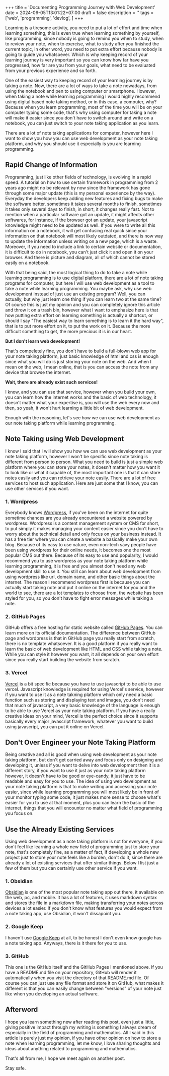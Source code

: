 +++
title = 'Documenting Programming Journey with Web Development'
date = 2024-06-05T13:01:22+07:00
draft = false
description = ''
tags = ['web', 'programming', 'devlog', ]
+++

Learning is a tiresome activity, you need to put a lot of effort and time when learning something,
this is even true when learning something by yourself, like programming, since nobody is going to 
remind you when to study, when to review your note, when to exercise, what to study after you 
finished the current topic, in other word, you need to put extra effort because nobody is going 
to guide you whatsoever. Which is why keeping record of your learning journey is very important
so you can know how far have you progressed, how far are you from your goals, what need to be
evaluated from your previous experience and so forth.

One of the easiest way to keeping record of your learning journey is by taking a note. Now, there are
a lot of ways to take a note nowadays, from using the notebook and pen to using computer or smartphone.
However, when taking a note while learning programming I would highly recommend using digital based
note taking method, or in this case, a computer, why? Because when you learn programming, most of
the time you will be on your computer typing some code, that's why using computer for taking a note
will make it easier since you don't have to switch around and write on a notebook, you can just
switch to your note taking application as you learn.

There are a lot of note taking applications for computer, however here I want to show you how you
can use web development as your note taking platform, and why you should use it especially is you
are learning programming.

## Rapid Change of Information

Programming, just like other fields of technology, is evolving in a rapid speed. A tutorial on
how to use certain framework in programming from 2 years ago might no be relevant by now since
the framework has gone through some major update (this is my personal experience by the way). Everyday
the developers keep adding new features and fixing bugs to make the software better, sometimes
it takes several months to finish, sometimes it takes only several days to finish, in short, it
changes really fast. Not to mention when a particular software got an update, it might affects other
softwares, for instance, if the browser got an update, your javascript knowledge might need to be updated as well.
If you were to write all this information on a notebook, it will get confusing real quick since your
information on that notebook will most likely outdated, and there is now way to update the information
unless writing on a new page, which is a waste. Moreover, if you need to include a link to certain website
or documentation, it is difficult to do in notebook, you can't just click it and open it on your browser.
And there is picture and diagram, all of which cannot be stored easily on a notebook.

With that being said, the most logical thing to do to take a note while learning programming is
to use digital platform, there are a lot of note taking programs for computer, but here I will use
web development as a tool to take a note while learning programming. You maybe ask, why use web
development instead of just use an existing program? Well, you can actually, but why just learn one
thing if you can learn two at the same time? Of course this is just my opinion and you can completely
ignore this article and throw it on a trash bin, however what I want to emphasize here is that how
putting extra effort on learning something is actually a shortcut, or should I say "The easiest way to
learn something is to learn it the hard way", that is to put more effort on it, to put the work on it.
Because the more difficult something to get, the more precious it is in our heart.

**But I don't learn web development!**

That's compeletely fine, you don't have to build a full-blown web app for your note taking platform,
just basic knowledge of html and css is enough since what you will do is just storing your note on the web.
And when I mean on the web, I mean online, that is you can access the note from any device that browse the
internet.

**Wait, there are already exist such services!**

I know, and you can use that service, however when you build your own, you can learn how the internet
works and the basic of web technology, it doesn't matter what your expertise is, you will use the
web every now and then, so yeah, it won't hurt learning a little bit of web development.

Enough with the reasoning, let's see how we can use web development as our note taking platform while
learning programming.

## Note Taking using Web Development

I know I said that I will show you how we can use web development as your note taking platform, however
I won't be specific since note taking is different from person to person. What you need to build is just
a simple web platform where you can store your notes, it doesn't matter how you want it to look like or
what it capable of, the most important one is that it can store notes easily and you can retrieve your
note easily. There are a lot of free services to host such application. Here are just some that I know,
you can use other services if you want.

### 1. Wordpress

Everybody knows [Wordpress](https://wordpress.com/), if you've been on the internet for quite sometime chances are you already 
encountered a website powered by wordpress. Wordpress is a content management system or CMS for short,
to put simply it makes managing your content easier since you don't have to worry about the technical
detail and only focus on your business instead. It has a free tier where you can create a website a
basically make your own blog. Because of its easy to use nature, even non-tech savy people have been
using wordpress for their online needs, it becomes one the most popular CMS out there. Because of its
easy to use and popularity, I would recommend you to use wordpress as your note taking platform while
learning programming, it is free and you almost don't need any web development skill to use it. You
still can learn about web development from using wordpress like url, domain name, and other basic things
about the internet. The reason I recommend wordpress first is because you can actually start taking note
and put it online on the internet for you and the world to see, there are a lot templates to choose from,
the website has been styled for you, so you don't have to fight error messages while taking a note.

### 2. GitHub Pages

GitHub offers a free hosting for static website called [GitHub Pages](https://pages.github.com/). You can learn more on its official documentation. The
difference between GitHub page and wordpress is that in GitHub page you really start from scratch, there
is no template whatsoever. It is a good platform if you really want to learn the basic of web development
like HTML and CSS while taking a note. While you can style it however you want, it all depends on your
own effort since you really start building the website from scratch.

### 3. Vercel

[Vercel](https://vercel.com/) is a bit specific because you have to use javascript to be able to use vercel. Javascript knowledge
is required for using Vercel's service, however if you want to use it as a note takning platform which
only need a basic function such as storing and displaying text and images, you don't need that much of
javascript, a very basic knowledge of the language is enough to be able to use Vercel as your note taking
platform. If you have a really creative ideas on your mind, Vercel is the perfect choice since it supports
basically every major javascript framework, whatever you want to build using javascript, you can put it
online on Vercel.

## Don't Over Engineer your Note Taking Platform

Being creative and all is good when using web development as your note taking platform, but don't get carried
away and focus only on designing and developing it, unless if you want to delve into web development then it
is a different story, if you want to use it just as your note taking platform however, it doesn't have to
be good or eye-candy, it just have to be readable and easy for you to use. The idea of using web development
as your note taking platform is that to make writing and accessing your note easier, since while learning
programming you will most likely be in front of your monitor typing some code, it just makes more sense to 
choose what's easier for you to use at that moment, plus you can learn the basic of the internet, things that
you will encounter no matter what field of programming you focus on.

## Use the Already Existing Services

Using web development as a note taking platform is not for everyone, if you don't feel like learning a whole
new field of programming just to store your note, that's completely fine, as a matter of fact, if developing
a whole new project just to store your note feels like a burden, don't do it, since there are already a lot
of existing services that offer similar things. Below I list just a few of them but you can certainly use other
service if you want.

### 1. Obsidian

[Obsidian](https://obsidian.md/) is one of the most popular note taking app out there, it available on the web, pc, and mobile. It has
a lot of features, it uses markdown syntax and stores the file in a markdown file, making transferring your
notes across devices a lot easier. If you don't know what features you would expect from a note taking app,
use Obsidian, it won't dissapoint you.

### 2. Google Keep

I haven't use [Google Keep](https://keep.google.com/) at all, to be honest I don't even know google has
a note taking app. Anyways, there is it there for you to use.

### 3. GitHub

This one is the GitHub itself and the GitHub Pages I mentioned above. If you have a README.md file on your
repository, GitHub will render it automatically when you visit the directory of that README.md file. Of course
you can just use any file format and store it on GitHub, what makes it different is that you can easily
change between "versions" of your note just like when you developing an actual software.

## Afterword

I hope you learn something new after reading this post, even just a little, giving positive impact through my writing
is something I always dream of especially in the field of programming and mathematics. All I said in this article
is purely just my opinion, if you have other opinion on how to store a note when learning programming, let me know, 
I love sharing thoughts and ideas about anything related to programming and mathematics.

That's all from me, I hope we meet again on another post.

Stay safe.
